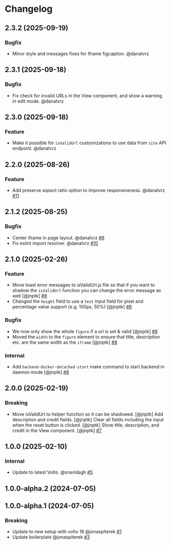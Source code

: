 # Changelog

<!-- You should *NOT* be adding new change log entries to this file.
     You should create a file in the news directory instead.
     For helpful instructions, please see:
     https://6.docs.plone.org/volto/developer-guidelines/contributing.html#create-a-pull-request
-->

<!-- towncrier release notes start -->

## 2.3.2 (2025-09-19)

### Bugfix

- Minor style and messages fixes for Iframe figcaption. @danalvrz 

## 2.3.1 (2025-09-18)

### Bugfix

- Fix check for invalid URLs in the View component, and show a warning in edit mode. @danalvrz 

## 2.3.0 (2025-09-18)

### Feature

- Make it possible for `isValidUrl` customizations to use data from `site` API endpoint. @danalvrz 

## 2.2.0 (2025-08-26)

### Feature

- Add preserve aspect ratio option to improve responsiveness. @danalvrz [#11](https://github.com/kitconcept/volto-iframe-block/issue/11)

## 2.1.2 (2025-08-25)

### Bugfix

- Center iframe in page layout. @danalvrz [#9](https://github.com/kitconcept/volto-iframe-block/issue/9)
- Fix eslint import resolver. @danalvrz [#10](https://github.com/kitconcept/volto-iframe-block/issue/10)

## 2.1.0 (2025-02-26)

### Feature

- Move toast error messages to isValidUrl.js file so that if you want to shadow the `isValidUrl` function you can change the error message as well [@jnptk] [#8](https://github.com/kitconcept/volto-iframe-block/issue/8)
- Changed the `height` field to use a `text` input field for pixel and percentage value support (e.g. 100px, 50%) [@jnptk] [#8](https://github.com/kitconcept/volto-iframe-block/issue/8)

### Bugfix

- We now only show the whole `figure` if a url is set & valid [@jnptk] [#8](https://github.com/kitconcept/volto-iframe-block/issue/8)
- Moved the `width` to the `figure` element to ensure that title, description etc. are the same width as the `iframe` [@jnptk] [#8](https://github.com/kitconcept/volto-iframe-block/issue/8)

### Internal

- Add `backend-docker-detached-start` make command to start backend in daemon mode [@jnptk] [#8](https://github.com/kitconcept/volto-iframe-block/issue/8)

## 2.0.0 (2025-02-19)

### Breaking

- Move isValidUrl to helper function so it can be shadowed. [@jnptk]
  Add description and credit fields. [@jnptk]
  Clear all fields including the input when the reset button is clicked. [@jnptk]
  Show title, description, and credit in the View component. [@jnptk] [#7](https://github.com/kitconcept/volto-iframe-block/issue/7)

## 1.0.0 (2025-02-10)

### Internal

- Update to latest Volto. @sneridagh [#5](https://github.com/kitconcept/volto-iframe-block/issue/5)

## 1.0.0-alpha.2 (2024-07-05)

## 1.0.0-alpha.1 (2024-07-05)

### Breaking

- Update to new setup with volto 18 @jonaspiterek [#1](https://github.com/kitconcept/volto-iframe-block/issue/1)
- Update boilerplate @jonaspiterek [#3](https://github.com/kitconcept/volto-iframe-block/issue/3)
